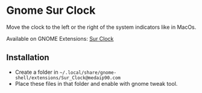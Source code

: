 # Gnome Sur Clock

Move the clock to the left or the right of the system indicators like in MacOs.

Available on GNOME Extensions: [Sur Clock](https://extensions.gnome.org/extension/4977/sur-clock/)

## Installation

- Create a folder in `~/.local/share/gnome-shell/extensions/Sur_Clock@medaip90.com`
- Place these files in that folder and enable with gnome tweak tool.
